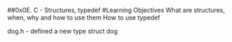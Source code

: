 ##0x0E. C - Structures, typedef
#Learning Objectives
What are structures, when, why and how to use them
How to use typedef

dog.h - defined a new type struct dog
